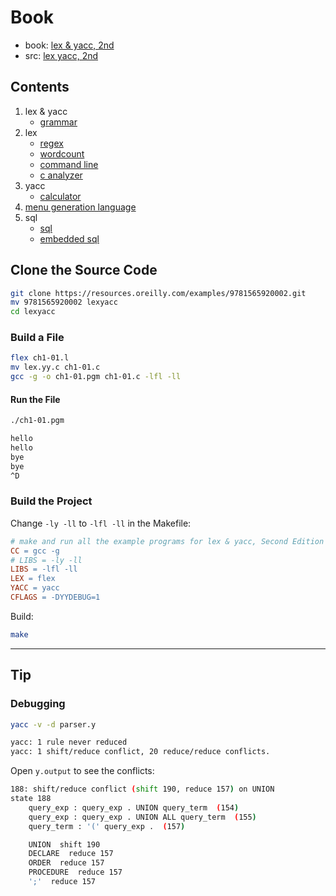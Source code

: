# Book

- book: [lex & yacc, 2nd](https://learning.oreilly.com/library/view/lex-yacc/9781565920002/)
- src: [lex yacc, 2nd](https://resources.oreilly.com/examples/9781565920002)

## Contents

1. lex & yacc
   - [grammar](src/grammar/README.md)
2. lex
   - [regex](src/regex/README.md)
   - [wordcount](src/wordcount/README.md)
   - [command line](src/command_line/README.md)
   - [c analyzer](src/c_analyzer/README.md)
3. yacc
   - [calculator](src/calculator/README.md)
4. [menu generation language](src/menu_generation_language/README.md)
5. sql
   - [sql](src/sql/README.md)
   - [embedded sql](src/embedded_sql/README.md)

## Clone the Source Code

```bash
git clone https://resources.oreilly.com/examples/9781565920002.git
mv 9781565920002 lexyacc
cd lexyacc
```

### Build a File

```bash
flex ch1-01.l
mv lex.yy.c ch1-01.c
gcc -g -o ch1-01.pgm ch1-01.c -lfl -ll
```

#### Run the File

```bash
./ch1-01.pgm

hello
hello
bye
bye
^D
```

### Build the Project

Change `-ly -ll` to `-lfl -ll` in the Makefile:

```makefile
# make and run all the example programs for lex & yacc, Second Edition
CC = gcc -g
# LIBS = -ly -ll
LIBS = -lfl -ll
LEX = flex
YACC = yacc
CFLAGS = -DYYDEBUG=1
```

Build:

```bash
make
```

---

## Tip

### Debugging

```bash
yacc -v -d parser.y

yacc: 1 rule never reduced
yacc: 1 shift/reduce conflict, 20 reduce/reduce conflicts.
```

Open `y.output` to see the conflicts:

```bash
188: shift/reduce conflict (shift 190, reduce 157) on UNION
state 188
	query_exp : query_exp . UNION query_term  (154)
	query_exp : query_exp . UNION ALL query_term  (155)
	query_term : '(' query_exp .  (157)

	UNION  shift 190
	DECLARE  reduce 157
	ORDER  reduce 157
	PROCEDURE  reduce 157
	';'  reduce 157
```


